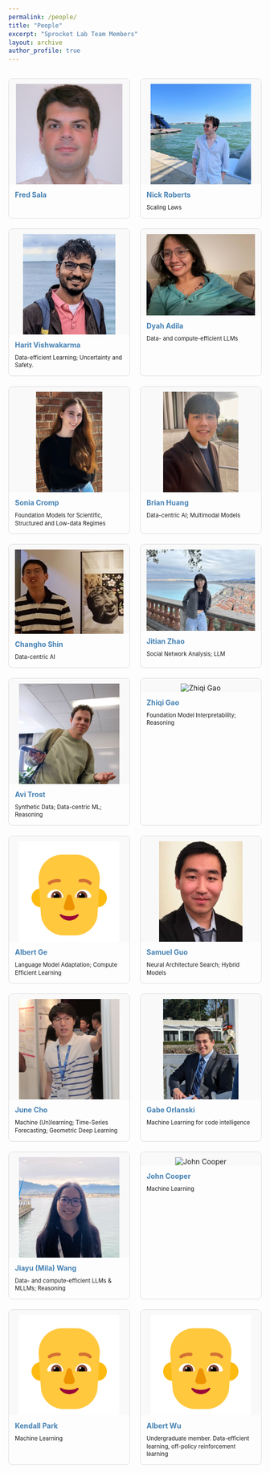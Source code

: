 ```yaml
---
permalink: /people/
title: "People"
excerpt: "Sprocket Lab Team Members"
layout: archive
author_profile: true
---
```


<div class="people-container">

  <div class="person-card">
    <div class="image-container">
      <img src="/images/lab_members/fred.jpg" alt="Fred Sala" onerror="this.src='/images/lab_members/fred.jpg'">
    </div>
    <div class="info-container">
      <h3><a href="https://pages.cs.wisc.edu/~fredsala/">Fred Sala</a></h3>
    </div>
  </div>

  <div class="person-card">
    <div class="image-container">
      <img src="/images/lab_members/nick.png" alt="Nick Roberts" onerror="this.src='/images/lab_members/nick.png'">
    </div>
    <div class="info-container">
      <h3><a href="https://nick11roberts.github.io/">Nick Roberts</a></h3>
      <p class="research-interests">Scaling Laws</p>
    </div>
  </div>
  
  <div class="person-card">
    <div class="image-container">
      <img src="/images/lab_members/harit.jpg" alt="Harit Vishwakarma" onerror="this.src='/images/lab_members/harit.jpg'">
    </div>
    <div class="info-container">
      <h3><a href="https://harit7.github.io/">Harit Vishwakarma</a></h3>
      <p class="research-interests">Data-efficient Learning; Uncertainty and Safety.</p>
    </div>
  </div>
  
  <div class="person-card">
    <div class="image-container">
      <img src="/images/lab_members/dyah.jpg" alt="Dyah Adila" onerror="this.src='/images/lab_members/dyah.jpg'">
    </div>
    <div class="info-container">
      <h3><a href="https://dyahadila.github.io/">Dyah Adila</a></h3>
      <p class="research-interests">Data- and compute-efficient LLMs</p>
    </div>
  </div>
  
  <div class="person-card">
    <div class="image-container">
      <img src="/images/lab_members/sonia.jpeg" alt="Sonia Cromp" onerror="this.src='/images/lab_members/sonia.jpeg'">
    </div>
    <div class="info-container">
      <h3><a href="https://socromp.github.io/">Sonia Cromp</a></h3>
      <p class="research-interests">Foundation Models for Scientific, Structured and Low-data Regimes</p>
    </div>
  </div>
  
  <div class="person-card">
    <div class="image-container">
      <img src="/images/lab_members/brian.jpg" alt="Brian Huang" onerror="this.src='/images/lab_members/brian.jpg'">
    </div>
    <div class="info-container">
      <h3><a href="https://zihengh1.github.io/">Brian Huang</a></h3>
      <p class="research-interests">Data-centric AI; Multimodal Models </p>
    </div>
  </div>
  
  <div class="person-card">
    <div class="image-container">
      <img src="/images/lab_members/cshin.jpg" alt="Changho Shin" onerror="this.src='/images/lab_members/cshin.jpg'">
    </div>
    <div class="info-container">
      <h3><a href="https://ch-shin.github.io/">Changho Shin</a></h3>
      <p class="research-interests">Data-centric AI</p>
    </div>
  </div>
  
  <div class="person-card">
    <div class="image-container">
      <img src="/images/lab_members/jitian.jpg" alt="Jitian Zhao" onerror="this.src='/images/lab_members/jitian.jpg'">
    </div>
    <div class="info-container">
      <h3><a href="https://jzhao326.github.io/">Jitian Zhao</a></h3>
      <p class="research-interests">Social Network Analysis; LLM</p>
    </div>
  </div>

  <div class="person-card">
    <div class="image-container">
      <img src="/images/lab_members/avi.jpg" alt="Avi Trost" onerror="this.src='/images/lab_members/avi.jpg'">
    </div>
    <div class="info-container">
      <h3><a href="https://avitrost.github.io/">Avi Trost</a></h3>
      <p class="research-interests">Synthetic Data; Data-centric ML; Reasoning</p>
    </div>
  </div>

  <div class="person-card">
    <div class="image-container">
      <img src="/images/lab_members/zhiqi.jpg" alt="Zhiqi Gao" onerror="this.src='/images/lab_members/zhiqi.png'">
    </div>
    <div class="info-container">
      <h3><a href="https://zhiqigao2001.github.io/">Zhiqi Gao</a></h3>
      <p class="research-interests">Foundation Model Interpretability; Reasoning</p>
    </div>
  </div>

  <div class="person-card">
    <div class="image-container">
      <img src="/images/lab_members/default.png" alt="Albert Ge" onerror="this.src='/images/lab_members/default.png'">
    </div>
    <div class="info-container">
      <h3><a href="https://www.albertge.com/">Albert Ge</a></h3>
      <p class="research-interests">Language Model Adaptation; Compute Efficient Learning</p>
    </div>
  </div>

  <div class="person-card">
    <div class="image-container">
      <img src="/images/lab_members/sam.jpeg" alt="Samuel Guo" onerror="this.src='/images/lab_members/sam.jpeg'">
    </div>
    <div class="info-container">
      <h3><a href="https://www.linkedin.com/in/samuel-guo-03570b148/">Samuel Guo</a></h3>
      <p class="research-interests">Neural Architecture Search; Hybrid Models</p>
    </div>
  </div>

  <div class="person-card">
    <div class="image-container">
      <img src="/images/lab_members/june.jpeg" alt="June Cho" onerror="this.src='/images/lab_members/june.jpeg'">
    </div>
    <div class="info-container">
      <h3><a href="https://sc782.github.io/">June Cho</a></h3>
      <p class="research-interests">Machine (Un)learning; Time-Series Forecasting; Geometric Deep Learning</p>
    </div>
  </div>

  <div class="person-card">
    <div class="image-container">
      <img src="/images/lab_members/gabe.jpg" alt="Gabe Orlanski" onerror="this.src='/images/lab_members/gabe.jpg'">
    </div>
    <div class="info-container">
      <h3><a href="https://gabeorlanski.github.io/">Gabe Orlanski</a></h3>
      <p class="research-interests">Machine Learning for code intelligence</p>
    </div>
  </div>

  <div class="person-card">
    <div class="image-container">
      <img src="/images/lab_members/mila.jpeg" alt="Jiayu (Mila) Wang" onerror="this.src='/images/lab_members/mila.jpeg'">
    </div>
    <div class="info-container">
      <h3><a href="https://jiayuww.github.io/">Jiayu (Mila) Wang</a></h3>
      <p class="research-interests">Data- and compute-efficient LLMs & MLLMs; Reasoning</p>
    </div>
  </div>

  <div class="person-card">
    <div class="image-container">
      <img src="/images/lab_members/john.png" alt="John Cooper" onerror="this.src='/images/lab_members/john.jpg'">
    </div>
    <div class="info-container">
      <h3><a href="https://www.linkedin.com/in/john-cooper-99a348213/">John Cooper</a></h3>
      <p class="research-interests">Machine Learning</p>
    </div>
  </div>

  <div class="person-card">
    <div class="image-container">
      <img src="/images/lab_members/default.png" alt="Kendall Park" onerror="this.src='/images/lab_members/default.png'">
    </div>
    <div class="info-container">
      <h3><a href="https://www.linkedin.com/in/kendallpark/">Kendall Park</a></h3>
      <p class="research-interests">Machine Learning</p>
    </div>
  </div>

 <div class="person-card">
    <div class="image-container">
      <img src="/images/lab_members/default.png" alt="Albert Wu" onerror="this.src='/images/lab_members/albertw.jpg'">
    </div>
    <div class="info-container">
      <h3><a href="https://andrewwooddev.com/">Albert Wu</a></h3>
      <p class="research-interests">Undergraduate member. Data-efficient learning, off-policy reinforcement learning</p>
    </div>
  </div>
</div>

<style>
.people-container {
  display: grid;
  grid-template-columns: repeat(auto-fill, minmax(200px, 1fr));
  gap: 20px;
  margin-top: 30px;
}

.person-card {
  border: 1px solid #ddd;
  border-radius: 8px;
  overflow: hidden;
  transition: transform 0.3s;
  display: flex;
  flex-direction: column;
}

.person-card:hover {
  transform: translateY(-3px);
  box-shadow: 0 3px 10px rgba(0,0,0,0.1);
}

.person-card .image-container {
  width: 100%;
  padding-top: 10px;
  display: flex;
  justify-content: center;
  background-color: #f9f9f9;
}

.person-card img {
  width: auto;
  max-width: 90%;
  height: auto;
  max-height: 200px;
  object-fit: contain;
}

.person-card .info-container {
  padding: 12px;
  flex-grow: 1;
  display: flex;
  flex-direction: column;
}

.person-card h3 {
  margin: 0;
  font-size: 1em;
  padding: 0 0 5px 0;
}

.person-card h3 a {
  color: #4682B4;
  text-decoration: none;
}

.person-card h3 a:hover {
  text-decoration: underline;
}

.person-card .position {
  margin: 0;
  font-weight: bold;
  font-size: 0.8em;
  padding: 0;
}

.person-card .research-interests {
  margin: 5px 0 0 0;
  font-size: 0.8em;
  line-height: 1.4;
  padding: 0;
}

.person-card .links {
  margin: 0;
  font-size: 0.8em;
  padding: 0;
}
</style>